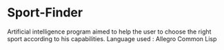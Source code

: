 # Sport-Finder
Artificial intelligence program aimed to help the user to choose the right sport according to his capabilities. Language used : Allegro Common Lisp
